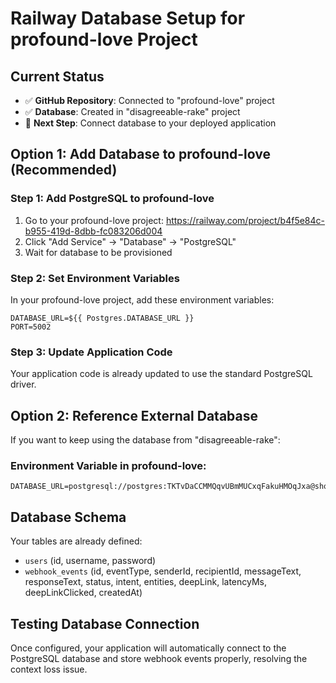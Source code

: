 # Railway Database Setup for profound-love Project

## Current Status
- ✅ **GitHub Repository**: Connected to "profound-love" project
- ✅ **Database**: Created in "disagreeable-rake" project
- 🔄 **Next Step**: Connect database to your deployed application

## Option 1: Add Database to profound-love (Recommended)

### Step 1: Add PostgreSQL to profound-love
1. Go to your profound-love project: https://railway.com/project/b4f5e84c-b955-419d-8dbb-fc083206d004
2. Click "Add Service" → "Database" → "PostgreSQL"
3. Wait for database to be provisioned

### Step 2: Set Environment Variables
In your profound-love project, add these environment variables:
```
DATABASE_URL=${{ Postgres.DATABASE_URL }}
PORT=5002
```

### Step 3: Update Application Code
Your application code is already updated to use the standard PostgreSQL driver.

## Option 2: Reference External Database

If you want to keep using the database from "disagreeable-rake":

### Environment Variable in profound-love:
```
DATABASE_URL=postgresql://postgres:TKTvDaCCMMQqvUBmMUCxqFakuHMOqJxa@shortline.proxy.rlwy.net:59822/railway
```

## Database Schema
Your tables are already defined:
- `users` (id, username, password)
- `webhook_events` (id, eventType, senderId, recipientId, messageText, responseText, status, intent, entities, deepLink, latencyMs, deepLinkClicked, createdAt)

## Testing Database Connection
Once configured, your application will automatically connect to the PostgreSQL database and store webhook events properly, resolving the context loss issue. 